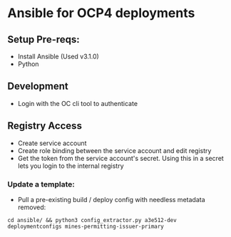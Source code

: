 # Ansible for OCP4 deployments

## Setup Pre-reqs:

- Install Ansible (Used v3.1.0)
- Python

## Development

- Login with the OC cli tool to authenticate

## Registry Access

- Create service account
- Create role binding between the service account and edit registry
- Get the token from the service account's secret. Using this in a secret lets you login to the internal registry

### Update a template:

- Pull a pre-existing build / deploy config with needless metadata removed:

`cd ansible/ && python3 config_extractor.py a3e512-dev deploymentconfigs mines-permitting-issuer-primary`
